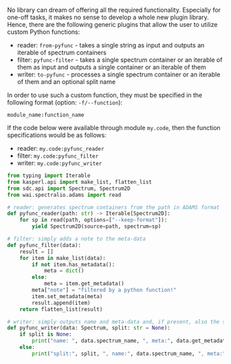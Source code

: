 No library can dream of offering all the required functionality. Especially for one-off tasks, it makes no sense to 
develop a whole new plugin library. Hence, there are the following generic plugins that allow the user to utilize 
custom Python functions:

* reader: `from-pyfunc` - takes a single string as input and outputs an iterable of spectrum containers
* filter: `pyfunc-filter` - takes a single spectrum container or an iterable of them as input and outputs a single container or an iterable of them
* writer: `to-pyfunc` - processes a single spectrum container or an iterable of them and an optional split name

In order to use such a custom function, they must be specified in the following format (option: `-f/--function`):

```
module_name:function_name
```

If the code below were available through module `my.code`, then the function specifications would be as follows:

* reader: `my.code:pyfunc_reader`
* filter: `my.code:pyfunc_filter`
* writer: `my.code:pyfunc_writer`


```python
from typing import Iterable
from kasperl.api import make_list, flatten_list
from sdc.api import Spectrum, Spectrum2D
from wai.spectralio.adams import read

# reader: generates spectrum containers from the path in ADAMS format   
def pyfunc_reader(path: str) -> Iterable[Spectrum2D]:
    for sp in read(path, options=["--keep-format"]):
        yield Spectrum2D(source=path, spectrum=sp)

# filter: simply adds a note to the meta-data
def pyfunc_filter(data):
    result = []
    for item in make_list(data):
        if not item.has_metadata():
            meta = dict()
        else:
            meta = item.get_metadata()
        meta["note"] = "filtered by a python function!"
        item.set_metadata(meta)
        result.append(item)
    return flatten_list(result)

# writer: simply outputs name and meta-data and, if present, also the split
def pyfunc_writer(data: Spectrum, split: str = None):
    if split is None:
        print("name: ", data.spectrum_name, ", meta:", data.get_metadata())
    else:
        print("split:", split, ", name:", data.spectrum_name, ", meta:", data.get_metadata())
```
